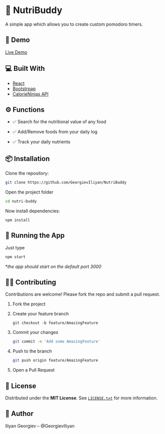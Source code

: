 # 🥗 NutriBuddy

A simple app which allows you to create custom pomodoro timers.
## 🚀 Demo

[Live Demo](https://nutri-buddy-react.netlify.app/)

## 💻 Built With
* [React](https://reactjs.org/)
* [Bootstrpap](https://getbootstrap.com/)
* [CalorieNinjas API](https://calorieninjas.com/)

## ⚙️ Functions

* ✅ Search for the nutritional value of any food

* ✅ Add/Remove foods from your daily log

* ✅ Track your daily nutrients


## 📦 Installation

Clone the repository:

```bash
git clone https://github.com/GeorgievIliyan/NutriBuddy
```

Open the project folder
```bash
cd nutri-buddy
```

Now install dependencies:
```
npm install
```

## 🔧 Running the App

Just type
```bash
npm start
```
**the app should start on the default port 3000*


## 🙋‍♂️ Contributing

Contributions are welcome! Please fork the repo and submit a pull request.

1. Fork the project

2. Create your feature branch
    ```basj
    git checkout -b feature/AmazingFeature
    ```

3. Commit your changes
    ```bash
    git commit -m 'Add some AmazingFeature'
    ```

4. Push to the branch
    ```bash
    git push origin feature/AmazingFeature
    ```

5. Open a Pull Request

## 📄 License

Distributed under the **MIT License**. See [`LICENSE.txt`](LICENSE.TXT) for more information.

## 👤 Author

Iliyan Georgiev – @GeorgievIliyan
